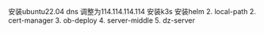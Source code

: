 安装ubuntu22.04
dns 调整为114.114.114.114
安装k3s
安装helm
2. local-path
2. cert-manager
3. ob-deploy
4. server-middle
5. dz-server